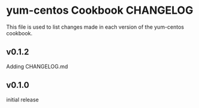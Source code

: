 yum-centos Cookbook CHANGELOG
======================
This file is used to list changes made in each version of the yum-centos cookbook.

v0.1.2
------
Adding CHANGELOG.md


v0.1.0
------
initial release
